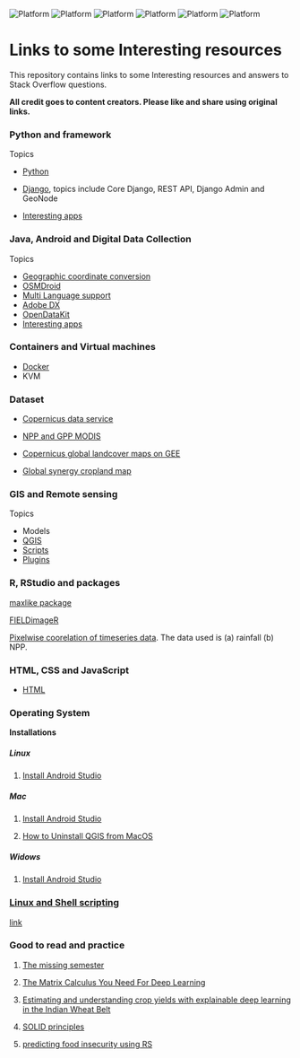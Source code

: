 ![Platform](https://img.shields.io/badge/Language-bash-green.svg?longCache=true)
![Platform](https://img.shields.io/badge/Language-Python-yellow.svg?longCache=true)
![Platform](https://img.shields.io/badge/Django-orange.svg?longCache=true)
![Platform](https://img.shields.io/badge/Database-MySQL-orange.svg?longCache=true)
![Platform](https://img.shields.io/badge/Database-PostgreSQL-orange.svg?longCache=true)
![Platform](https://img.shields.io/badge/Language-R-blue.svg?longCache=true)

# Links to some Interesting resources
This repository contains links to some Interesting resources and answers to Stack Overflow questions.

__All credit goes to content creators. Please like and share using original links.__


### Python and framework

Topics

- [Python](https://github.com/mnahmad/links_2_tutorials/blob/master/all_contents/python/python.md)
- [Django](https://github.com/mnahmad/links_2_tutorials/blob/master/all_contents/django/django.md), topics include Core Django, REST API, Django Admin and GeoNode

- [Interesting apps](ttps://github.com/mnahmad/links_2_tutorials/blob/master/python.md#Interesting-apps)



### Java, Android and Digital Data Collection
Topics
- [Geographic coordinate conversion](https://github.com/mnahmad/links_2_tutorials/blob/master/android.md#Geographic-coordinate-conversion)
- [OSMDroid](https://github.com/mnahmad/links_2_tutorials/blob/master/android.md#ODMDroid)
- [Multi Language support](https://github.com/mnahmad/links_2_tutorials/blob/master/android.md#Language-support)
- [Adobe DX](https://github.com/mnahmad/links_2_tutorials/blob/master/android.md#Adobe-DX)
- [OpenDataKit](https://github.com/mnahmad/links_2_tutorials/blob/master/android.md#OpenDataKit)
- [Interesting apps](https://github.com/mnahmad/links_2_tutorials/blob/master/android.md#Interesting-apps)


### Containers and Virtual machines

- [Docker](https://github.com/mnahmad/links_2_tutorials/blob/master/vms.md#Docker)
- KVM


### Dataset

- [Copernicus data service](https://cds.climate.copernicus.eu/cdsapp#!/search?type=dataset)

- [NPP and GPP MODIS](https://modis.gsfc.nasa.gov/data/dataprod/mod17.php)

- [Copernicus global landcover maps on GEE](https://blog.vito.be/remotesensing/copernicus_globalland_gee)

- [Global synergy cropland map](https://dataverse.harvard.edu/dataset.xhtml?persistentId=doi%3A10.7910%2FDVN%2FZWSFAA&fbclid=IwAR3hpGdEFs8-R9GP9i8TJpbx0caySnOz5Ipgvlgkl-yatVRQlk7UIB5qHXs)



### GIS and Remote sensing

Topics
- Models
- [QGIS](https://github.com/mnahmad/links_2_tutorials/blob/master/all_contents/gis/qgis.md)
- [Scripts](https://github.com/mnahmad/links_2_tutorials/blob/master/qgis.md#Scripts)
- [Plugins](https://github.com/mnahmad/links_2_tutorials/blob/master/qgis.md#Plugins)


### R, RStudio and packages

[maxlike package](https://cran.r-project.org/web/packages/maxlike/maxlike.pdf)


[FIELDimageR](https://github.com/filipematias23/FIELDimageR?fbclid=IwAR2FQK_x2PiMiGTbkgyagfRQRDHcqyag8r59fJr5iJ72HUQz1KUgJ2-guKk)


[Pixelwise coorelation of timeseries data](https://www.hakimabdi.com/blog/test-pixelwise-correlation-between-two-time-series-of-gridded-satellite-data-in-r). The data used is (a) rainfall (b) NPP.


### HTML, CSS and JavaScript
- [HTML](https://github.com/mnahmad/links_2_tutorials/blob/master/all_contents/html_css_js/html_css_js.md)



### Operating System

__Installations__  
##### Linux
1. [Install Android Studio](https://developer.android.com/studio/install)

##### Mac
1. [Install Android Studio](https://developer.android.com/studio/install)


2. [How to Uninstall QGIS from MacOS](https://gis.stackexchange.com/questions/268229/how-to-uninstall-qgis-from-macos)


#####  Widows
1. [Install Android Studio](https://developer.android.com/studio/install)



### [Linux and Shell scripting](https://github.com/mnahmad/links_2_tutorials/blob/master/linux.md)

[link](https://github.com/mnahmad/links_2_tutorials/blob/master/linux.md)







### Good to read and practice

1. [The missing semester](https://missing.csail.mit.edu/2020/)

2. [The Matrix Calculus You Need For Deep Learning](https://explained.ai/matrix-calculus/index.html?fbclid=IwAR1N3yPDddvrdxzS70M9iWDtOpWJP9d3FZP4Hd8r5e1vqCN1ASyCR7B3Wco#sec2)

3. [Estimating and understanding crop yields with explainable deep learning in the Indian Wheat Belt](https://iopscience.iop.org/article/10.1088/1748-9326/ab68ac)

4. [SOLID principles](https://medium.com/analytics-vidhya/s-o-l-i-d-principles-7caf040fab96)

5. [predicting food insecurity using RS](https://towardsdatascience.com/predicting-food-insecurity-in-zambia-using-satellite-imagery-272ffecbbce5)
